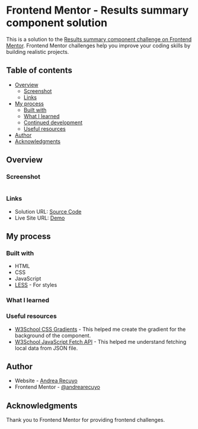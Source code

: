 # Frontend Mentor - Results summary component solution

This is a solution to the [Results summary component challenge on Frontend Mentor](https://www.frontendmentor.io/challenges/results-summary-component-CE_K6s0maV). Frontend Mentor challenges help you improve your coding skills by building realistic projects.  

## Table of contents

- [Overview](#overview)
  - [Screenshot](#screenshot)
  - [Links](#links)
- [My process](#my-process)
  - [Built with](#built-with)
  - [What I learned](#what-i-learned)
  - [Continued development](#continued-development)
  - [Useful resources](#useful-resources)
- [Author](#author)
- [Acknowledgments](#acknowledgments)


## Overview

### Screenshot

![]()

### Links

- Solution URL: [Source Code](https://github.com/andrearecuyo/results-summary-component-main)
- Live Site URL: [Demo](https://results-summary-component-ar.netlify.app/)

## My process

### Built with

- HTML
- CSS
- JavaScript
- [LESS](https://lesscss.org/) - For styles

### What I learned


### Useful resources

- [W3School CSS Gradients](https://www.w3schools.com/css/css3_gradients.asp) - This helped me create the gradient for the background of the component.
- [W3School JavaScript Fetch API](https://www.w3schools.com/js/js_api_fetch.asp) - This helped me understand fetching local data from JSON file.


## Author

- Website - [Andrea Recuyo](https://andrearecuyo.github.io/andrearecuyoportfolio/)
- Frontend Mentor - [@andrearecuyo](https://www.frontendmentor.io/profile/andrearecuyo)

## Acknowledgments

Thank you to Frontend Mentor for providing frontend challenges.